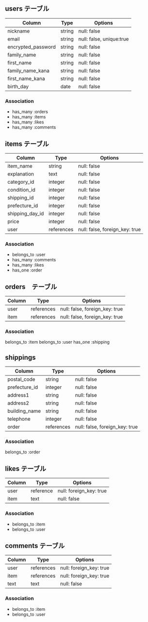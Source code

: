 ## users テーブル

| Column              | Type               | Options                  |
| ------------------- | ------------------ | ------------------------ |
| nickname            | string             | null: false              |
| email               | string             | null: false, unique:true |
| encrypted_password  | string             | null: false              |
| family_name         | string             | null: false              |
| first_name          | string             | null: false              |
| family_name_kana    | string             | null: false              |
| first_name_kana     | string             | null: false              |
| birth_day           | date               | null: false              |

### Association

- has_many :orders
- has_many :items
- has_many :likes
- has_many :comments

##  items テーブル

| Column           | Type       | Options                        |
| ---------------- | ---------- | ------------------------------ |
| item_name        | string     | null: false                    |
| explanation      | text       | null: false                    |
| category_id      | integer    | null: false                    |
| condition_id     | integer    | null: false                    |
| shipping_id      | integer    | null: false                    |
| prefecture_id    | integer    | null: false                    |
| shipping_day_id  | integer    | null: false                    |
| price            | integer    | null: false                    |
| user             | references | null: false, foreign_key: true |

### Association

- belongs_to :user
- has_many :comments
- has_many :likes
- has_one :order

## orders　テーブル

| Column         | Type       | Options                        |
| -------------- | ---------- | ------------------------------ |
| user           | references | null: false, foreign_key: true |
| item           | references | null: false, foreign_key: true |

### Association
belongs_to :item
belongs_to :user
has_one :shipping

## shippings

| Column         | Type       | Options                        |
| -------------- | ---------- | ------------------------------ |
| postal_code    | string     | null: false                    |
| prefecture_id  | integer    | null: false                    |
| address1       | string     | null: false                    |
| address2       | string     | null: false                    |
| building_name	 | string     | null: false                    |
| telephone      | integer    | null: false                    |
| order          | references | null: false, foreign_key: true |

### Association

belongs_to :order

##  likes テーブル
| Column | Type       | Options                 |
| ------ | ---------- | ----------------------- |
| user   | reference  | null: foreign_key: true |
| item   | text       | null: false             |

### Association

- belongs_to :item
- belongs_to :user

##  comments テーブル

| Column | Type       | Options                 |
| ------ | ---------- | ----------------------- |
| user   | references | null: foreign_key: true |
| item   | references | null: foreign_key: true |
| text   | text       | null: false             |

### Association

- belongs_to :item
- belongs_to :user